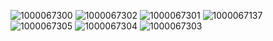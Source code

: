 ![1000067300](https://github.com/user-attachments/assets/ee109af9-e940-45b6-97fb-aabd33b6a764) ![1000067302](https://github.com/user-attachments/assets/241c48bd-f590-4340-996a-b3bccb349e66) ![1000067301](https://github.com/user-attachments/assets/597f414c-d494-4107-950b-6a40a149d2cc)
![1000067137](https://github.com/user-attachments/assets/9542d781-05cc-4fd3-b155-d145c1041a67) ![1000067305](https://github.com/user-attachments/assets/0a96faec-757c-4047-ab7c-87bdc2cd0df3) ![1000067304](https://github.com/user-attachments/assets/86849722-b4f7-4815-a0c5-6ed85d9ad73f) ![1000067303](https://github.com/user-attachments/assets/c787f167-f7df-466c-aee1-e0fe1e04c8fe)











